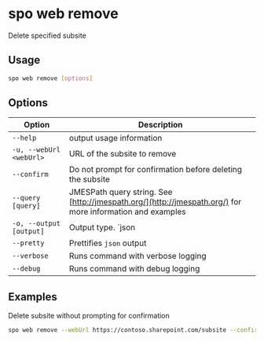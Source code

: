 # spo web remove

Delete specified subsite

## Usage

```sh
spo web remove [options]
```

## Options

Option|Description
------|-----------
`--help`|output usage information
`-u, --webUrl <webUrl>`|URL of the subsite to remove
`--confirm`|Do not prompt for confirmation before deleting the subsite
`--query [query]`|JMESPath query string. See [http://jmespath.org/](http://jmespath.org/) for more information and examples
`-o, --output [output]`|Output type. `json|text`. Default `text`
`--pretty`|Prettifies `json` output
`--verbose`|Runs command with verbose logging
`--debug`|Runs command with debug logging

## Examples

Delete subsite without prompting for confirmation

```sh
spo web remove --webUrl https://contoso.sharepoint.com/subsite --confirm
```